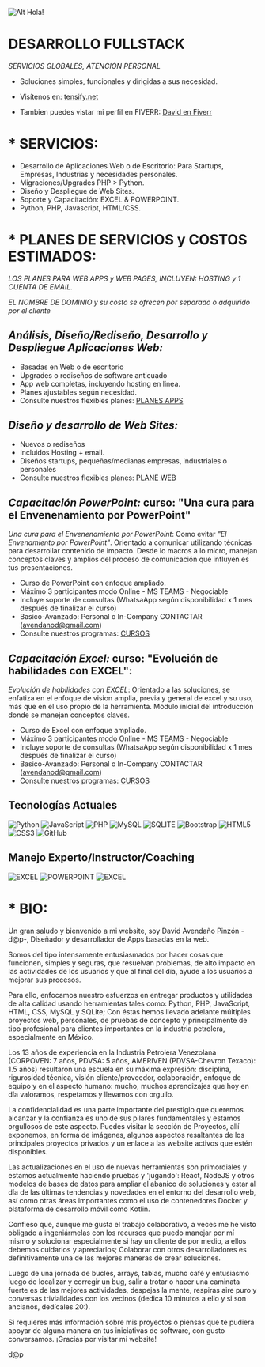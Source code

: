 ![Alt Hola!](https://tensify.net/tensify.jpg) 

# DESARROLLO FULLSTACK
*SERVICIOS GLOBALES, ATENCIÓN PERSONAL*
- Soluciones simples, funcionales y dirigidas a sus necesidad.
- Visítenos en: [tensify.net](https://tensify.net/)

- Tambien puedes vistar mi perfil en FIVERR: [David en Fiverr](https://es.fiverr.com/avendanod)
 
#  * SERVICIOS:
 - Desarrollo de Aplicaciones Web o de Escritorio: Para Startups, Empresas, Industrias y necesidades personales.
 - Migraciones/Upgrades PHP > Python.
 - Diseño y Despliegue de Web Sites.
 - Soporte y Capacitación: EXCEL & POWERPOINT.
 - Python, PHP, Javascript, HTML/CSS.

#  * PLANES DE SERVICIOS y COSTOS ESTIMADOS:
 *_LOS PLANES PARA WEB APPS y WEB PAGES, INCLUYEN: HOSTING y 1 CUENTA DE EMAIL._*
 
 *_EL NOMBRE DE DOMINIO y su costo se ofrecen por separado o adquirido por el cliente_*
   
 ## *Análisis, Diseño/Rediseño, Desarrollo y Despliegue Aplicaciones Web:*
  - Basadas en Web o de escritorio
  - Upgrades o rediseños de software anticuado
  - App web completas, incluyendo hosting en linea.
  - Planes ajustables según necesidad.
  - Consulte nuestros flexibles planes: [PLANES APPS](https://tensify.net/services?code=SER0001&name=Aplicaciones&icon=fas+fa-laptop)
    
 ## *Diseño y desarrollo de Web Sites:*
  - Nuevos o rediseños
  - Incluidos Hosting + email.
  - Diseños startups, pequeñas/medianas empresas, industriales o personales
  - Consulte nuestros flexibles planes: [PLANE WEB](https://tensify.net/services?code=SER0003&name=Websites&icon=fas+fa-drafting-compass)
  
 ## *Capacitación PowerPoint:* curso: "Una cura para el Envenenamiento por PowerPoint"
  *Una cura para el Envenenamiento por PowerPoint*:
  Como evitar _"El Envenamiento por PowerPoint"_. Orientado a comunicar utilizando técnicas para desarrollar contenido de impacto. Desde lo macros a lo micro, manejan conceptos claves y amplios del proceso de comunicación que influyen es tus presentaciones. 
  - Curso de PowerPoint con enfoque ampliado.
  - Máximo 3 participantes modo Online - MS TEAMS - Negociable
  - Incluye soporte de consultas (WhatsaApp según disponibilidad x 1 mes después de finalizar el curso) 
  - Basico-Avanzado: Personal o In-Company CONTACTAR (avendanod@gmail.com)
  - Consulte nuestros programas: [CURSOS](https://tensify.net/services?code=SER0004&name=Capacitación&icon=fas+fa-chalkboard-teacher)
   
 ## *Capacitación Excel:* curso: "Evolución de habilidades con EXCEL":
 *Evolución de habilidades con EXCEL*:
  Orientado a las soluciones, se enfatiza en el enfoque de vision amplia, previa y general de excel y su uso, más que en el uso propio de la herramienta. Módulo inicial del introducción donde se manejan conceptos claves.
  - Curso de Excel con enfoque ampliado.
  - Máximo 3 participantes modo Online - MS TEAMS - Negociable
  - Incluye soporte de consultas (WhatsaApp según disponibilidad x 1 mes después de finalizar el curso) 
  - Basico-Avanzado: Personal o In-Company CONTACTAR (avendanod@gmail.com)
  - Consulte nuestros programas: [CURSOS](https://tensify.net/services?code=SER0004&name=Capacitación&icon=fas+fa-chalkboard-teacher)
    
## Tecnologías Actuales
![Python](https://img.shields.io/badge/Python-14354C?style=for-the-badge&logo=python&logoColor=white)
![JavaScript](https://img.shields.io/badge/JavaScript-F7DF1E?style=for-the-badge&logo=javascript&logoColor=black)
![PHP](https://img.shields.io/badge/PHP-777BB4?style=for-the-badge&logo=php&logoColor=white)
![MySQL](https://img.shields.io/badge/MySQL-00000F?style=for-the-badge&logo=mysql&logoColor=white)
![SQLITE](https://img.shields.io/badge/SQLite-07405E?style=for-the-badge&logo=sqlite&logoColor=white)
![Bootstrap](https://img.shields.io/badge/Bootstrap-563D7C?style=for-the-badge&logo=bootstrap&logoColor=white)
![HTML5](https://img.shields.io/badge/HTML5-E34F26?style=for-the-badge&logo=html5&logoColor=white)
![CSS3](https://img.shields.io/badge/CSS3-1572B6?style=for-the-badge&logo=css3&logoColor=white)
![GitHub](https://img.shields.io/badge/GitHub-100000?style=for-the-badge&logo=github&logoColor=white)

## Manejo Experto/Instructor/Coaching
![EXCEL](https://img.shields.io/badge/Microsoft_Excel-217346?style=for-the-badge&logo=microsoft-excel&logoColor=white)
![POWERPOINT](https://img.shields.io/badge/Microsoft_PowerPoint-B7472A?style=for-the-badge&logo=microsoft-powerpoint&logoColor=white)
![EXCEL](https://img.shields.io/badge/Microsoft_Office-D83B01?style=for-the-badge&logo=microsoft-office&logoColor=white)

# * BIO:
Un gran saludo y bienvenido a mi website, soy David Avendaño Pinzón -d@p-, Diseñador y desarrollador de Apps basadas en la web.

Somos del tipo intensamente entusiasmados por hacer cosas que funcionen, simples y seguras, que resuelvan problemas, de alto impacto en las actividades de los usuarios y que al final del día, ayude a los usuarios a mejorar sus procesos.

Para ello, enfocamos nuestro esfuerzos en entregar productos y utilidades de alta calidad usando herramientas tales como: Python, PHP, JavaScript, HTML, CSS, MySQL y SQLite; Con éstas hemos llevado adelante múltiples proyectos web, personales, de pruebas de concepto y principalmente de tipo profesional para clientes importantes en la industria petrolera, especialmente en México.

Los 13 años de experiencia en la Industria Petrolera Venezolana (CORPOVEN: 7 años, PDVSA: 5 años, AMERIVEN (PDVSA-Chevron Texaco): 1.5 años) resultaron una escuela en su máxima expresión: disciplina, rigurosidad técnica, visión cliente/proveedor, colaboración, enfoque de equipo y en el aspecto humano: mucho, muchos aprendizajes que hoy en día valoramos, respetamos y llevamos con orgullo.

La confidencialidad es una parte importante del prestigio que queremos alcanzar y la confianza es uno de sus pilares fundamentales y estamos orgullosos de este aspecto. Puedes visitar la sección de Proyectos, allí exponemos, en forma de imágenes, algunos aspectos resaltantes de los principales proyectos privados y un enlace a las website activos que estén disponibles.

Las actualizaciones en el uso de nuevas herramientas son primordiales y estamos actualmente haciendo pruebas y 'jugando': React, NodeJS y otros modelos de bases de datos para ampliar el abanico de soluciones y estar al día de las últimas tendencias y novedades en el entorno del desarrollo web, así como otras áreas importantes como el uso de contenedores Docker y plataforma de desarrollo móvil como Kotlin.

Confieso que, aunque me gusta el trabajo colaborativo, a veces me he visto obligado a ingeniármelas con los recursos que puedo manejar por mí mismo y solucionar especialmente si hay un cliente de por medio, a ellos debemos cuidarlos y apreciarlos; Colaborar con otros desarrolladores es definitivamente una de las mejores maneras de crear soluciones.

Luego de una jornada de bucles, arrays, tablas, mucho café y entusiasmo luego de localizar y corregir un bug, salir a trotar o hacer una caminata fuerte es de las mejores actividades, despejas la mente, respiras aire puro y conversas trivialidades con los vecinos (dedica 10 minutos a ello y si son ancianos, dedícales 20:).

Si requieres más información sobre mis proyectos o piensas que te pudiera apoyar de alguna manera en tus iniciativas de software, con gusto conversamos.
¡Gracias por visitar mi website!

d@p
